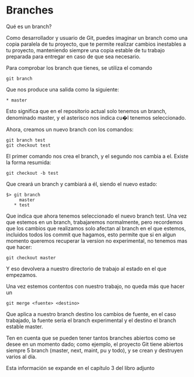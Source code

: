 # Branches
Qué es un branch?

Como desarrollador y usuario de Git, puedes imaginar un branch como
una copia paralela de tu proyecto, que te permite realizar cambios
inestables a tu proyecto, manteniendo siempre una copia estable de tu
trabajo preparada para entregar en caso de que sea necesario.

Para comprobar los branch que tienes, se utiliza el comando

```
git branch
```

Que nos produce una salida como la siguiente:

```
* master
```

Esto significa que en el repositorio actual solo tenemos un branch,
denominado master, y el asterisco nos indica cu�l tenemos
seleccionado.

Ahora, creamos un nuevo branch con los comandos:

```
git branch test
git checkout test
```

El primer comando nos crea el branch, y el segundo nos cambia a
el. Existe la forma resumida:

```
git checkout -b test
```

Que creará un branch y cambiará a él, siendo el nuevo estado:

```
$> git branch
     master
   * test
```

Que indica que ahora tenemos seleccionado el nuevo branch test.
Una vez que estemos en un branch, trabajaremos normalmente, pero
recordemos que los cambios que realizamos solo afectan al branch en el
que estemos, incluidos todos los commit que hagamos, esto permite que
si en algun momento queremos recuperar la version no experimental, no
tenemos mas que hacer:

```
git checkout master
```

Y eso devolvera a nuestro directorio de trabajo al estado en el que
empezamos.

Una vez estemos contentos con nuestro trabajo, no queda más que hacer un

```
git merge <fuente> <destino>
```

Que aplica a nuestro branch destino los cambios de fuente, en el caso
trabajado, la fuente sería el branch experimental y el destino el
branch estable master.

Ten en cuenta que se pueden tener tantos branches abiertos como se
desee en un momento dado; como ejemplo, el proyecto Git tiene abiertos
siempre 5 branch (master, next, maint, pu y todo), y se crean y
destruyen varios al día.

Esta información se expande en el capítulo 3 del libro adjunto
